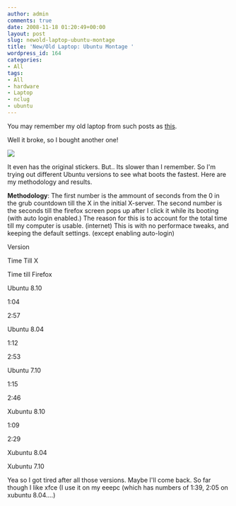 ```yaml
---
author: admin
comments: true
date: 2008-11-18 01:20:49+00:00
layout: post
slug: newold-laptop-ubuntu-montage
title: 'New/Old Laptop: Ubuntu Montage '
wordpress_id: 164
categories:
- All
tags:
- All
- hardware
- Laptop
- nclug
- ubuntu
---
```


You may remember my old laptop from such posts as [this](https://xkyle.com/2007/01/20/compact-flash-replacement/).

Well it broke, so I bought another one!

[![](/uploads/mm20.gif)](/uploads/mm20.gif)

It even has the original stickers. But.. Its slower than I remember. So I'm trying out different Ubuntu versions to see what boots the fastest. Here are my methodology and results.

**Methodology**:
The first number is the ammount of seconds from the 0 in the grub countdown till the X in the initial X-server. The second number is the seconds till the firefox screen pops up after I click it while its booting (with auto login enabled.) The reason for this is to account for the total time till my computer is usable. (internet) This is with no performace tweaks, and keeping the default settings. (except enabling auto-login)










Version


Time Till X


Time till Firefox






Ubuntu 8.10


1:04


2:57






Ubuntu 8.04


1:12


2:53






Ubuntu 7.10


1:15


2:46






Xubuntu 8.10


1:09


2:29






Xubuntu 8.04










Xubuntu 7.10







Yea so I got tired after all those versions. Maybe I'll come back. So far though I like xfce (I use it on my eeepc (which has numbers of 1:39, 2:05 on xubuntu 8.04....)
